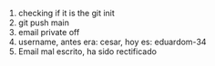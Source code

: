 1. checking if it is the git init
2. git push main
3. email private off
4. username, antes era: cesar, hoy es: eduardom-34
5. Email mal escrito, ha sido rectificado

